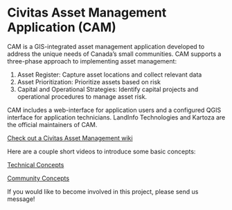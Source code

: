 # Civitas Asset Management Application (CAM)
CAM is a GIS-integrated asset management application developed to address the unique needs of Canada’s small communities. CAM supports a three-phase approach to implementing asset management:

1. Asset Register: Capture asset locations and collect relevant data
2. Asset Prioritization: Prioritize assets based on risk
3. Capital and Operational Strategies: Identify capital projects and operational procedures to manage asset risk.

CAM includes a web-interface for application users and a configured QGIS interface for application technicians. LandInfo Technologies and Kartoza are the official maintainers of CAM.

[Check out a Civitas Asset Management wiki](https://github.com/landinfotech/civitas-asset-management/wiki)

Here are a couple short videos to introduce some basic concepts:

[Technical Concepts](https://vimeo.com/showcase/8043243/video/516452692)

[Community Concepts](https://vimeo.com/showcase/8043243/video/516479586)

If you would like to become involved in this project, please send us message!
